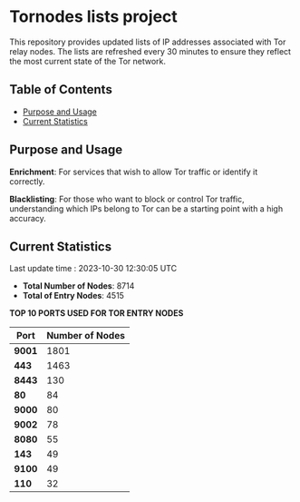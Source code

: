 # Tornodes lists project

This repository provides updated lists of IP addresses associated with Tor relay nodes. The lists are refreshed every 30 minutes to ensure they reflect the most current state of the Tor network.

## Table of Contents

- [Purpose and Usage](#purpose-and-usage)
- [Current Statistics](#current-statistics)


## Purpose and Usage

**Enrichment**: For services that wish to allow Tor traffic or identify it correctly.

**Blacklisting**: For those who want to block or control Tor traffic, understanding which IPs belong to Tor can be a starting point with a high accuracy.

## Current Statistics

Last update time : 2023-10-30 12:30:05 UTC

- **Total Number of Nodes**: 8714
- **Total of Entry Nodes**: 4515

**TOP 10 PORTS USED FOR TOR ENTRY NODES**

| **Port** | **Number of Nodes** |
|------|-----------------|
| **9001**   | 1801  |
| **443**   | 1463  |
| **8443**   | 130  |
| **80**   | 84  |
| **9000**   | 80  |
| **9002**   | 78  |
| **8080**   | 55  |
| **143**   | 49  |
| **9100**   | 49  |
| **110**   | 32  |

